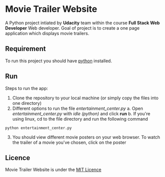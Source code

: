 # Movie Trailer Website

A Python project intiated by **Udacity** team within the course **Full Stack Web Developer** Web developer. Goal of project is to create a one page application which displays movie trailers.

## Requirement
To run this project you should have [python](https://www.python.org/downloads/) installed.

## Run
Steps to run the app:
1. Clone the repository to your local machine (or simply copy the files into one directory)
2. Different options to run the file *entertainment_center.py*
a. Open *entertainment_center.py* with *idle (python)* and click **run**
b. If you're using linux, cd to the file directory and run the following command 
``` 
python entertainment_center.py
```
3. You should view different movie posters on your web browser. To watch the trailer of a movie you've chosen, click on the poster

## Licence
Movie Trailer Website is under the [MIT Licence](https://choosealicense.com/licenses/mit/)

